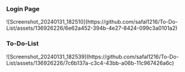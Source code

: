<h3>Login Page</h3>
![Screenshot_20240131_182510](https://github.com/safal1216/To-Do-List/assets/136926226/6e62a452-394b-4e27-8424-099c3a0101a2)


<h3>To-Do-List</h3>
![Screenshot_20240131_182539](https://github.com/safal1216/To-Do-List/assets/136926226/7c6b137a-c3c4-43bb-a06b-11c967426a6c)

